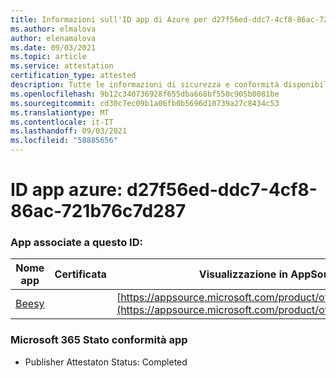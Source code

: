 ```yaml
---
title: Informazioni sull'ID app di Azure per d27f56ed-ddc7-4cf8-86ac-721b76c7d287
ms.author: elmalova
author: elenamalova
ms.date: 09/03/2021
ms.topic: article
ms.service: attestation
certification_type: attested
description: Tutte le informazioni di sicurezza e conformità disponibili per d27f56ed-ddc7-4cf8-86ac-721b76c7d287.
ms.openlocfilehash: 9b12c340736928f655dba668bf550c905b0081be
ms.sourcegitcommit: cd30c7ec09b1a06fb0b5696d10739a27c8434c53
ms.translationtype: MT
ms.contentlocale: it-IT
ms.lasthandoff: 09/03/2021
ms.locfileid: "58885656"
---
```

# <a name="azure-app-id-d27f56ed-ddc7-4cf8-86ac-721b76c7d287"></a>ID app azure: d27f56ed-ddc7-4cf8-86ac-721b76c7d287


### <a name="apps-associated-with-this-id"></a>App associate a questo ID:
| **Nome app** | **Certificata** | **Visualizzazione in AppSource** |
|--------------|---------------|-----------------------|
| [Beesy](https://docs.microsoft.com/microsoft-365-app-certification/forward/WA200001248) |  | [https://appsource.microsoft.com/product/office/WA200001248](https://appsource.microsoft.com/product/office/WA200001248) |

### <a name="microsoft-365-app-compliance-status"></a>Microsoft 365 Stato conformità app
- Publisher Attestaton Status: Completed
